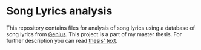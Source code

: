 # Song Lyrics analysis

This repository contains files for analysis of song lyrics using a database of song lyrics from [Genius](genius.com). This project is a part of my master thesis. For further description you can read [thesis' text](https://github.com/plakato/Master-thesis).
